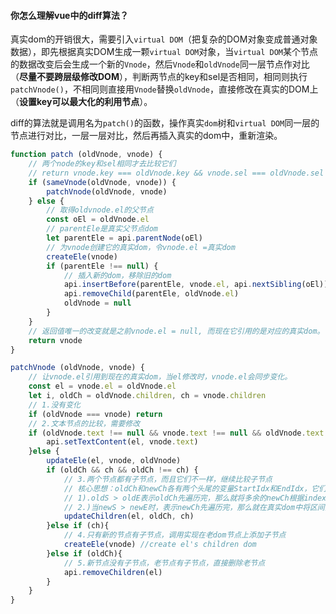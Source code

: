 #### 你怎么理解vue中的diff算法？

真实dom的开销很大，需要引入`virtual DOM`（把复杂的DOM对象变成普通对象数据），即先根据真实DOM生成一颗`virtual DOM`对象，当`virtual DOM`某个节点的数据改变后会生成一个新的`Vnode`，然后`Vnode`和`oldVnode`同一层节点作对比（**尽量不要跨层级修改DOM**），判断两节点的key和sel是否相同，相同则执行`patchVnode()`，不相同则直接用`Vnode`替换`oldVnode`，直接修改在真实的DOM上（**设置key可以最大化的利用节点**）。

diff的算法就是调用名为`patch()`的函数，操作真实`dom`树和`virtual DOM`同一层的节点进行对比，一层一层对比，然后再插入真实的dom中，重新渲染。

```javascript
function patch (oldVnode, vnode) {
    // 两个node的key和sel相同才去比较它们
    // return vnode.key === oldVnode.key && vnode.sel === oldVnode.sel
    if (sameVnode(oldVnode, vnode)) {
        patchVnode(oldVnode, vnode)
    } else {
        // 取得oldvnode.el的父节点
        const oEl = oldVnode.el
        // parentEle是真实父节点dom
        let parentEle = api.parentNode(oEl)
        // 为vnode创建它的真实dom，令vnode.el =真实dom
        createEle(vnode)
        if (parentEle !== null) {
            // 插入新的dom，移除旧的dom
            api.insertBefore(parentEle, vnode.el, api.nextSibling(oEl))
            api.removeChild(parentEle, oldVnode.el)
            oldVnode = null
        }
    }
    // 返回值唯一的改变就是之前vnode.el = null, 而现在它引用的是对应的真实dom。
    return vnode
}

patchVnode (oldVnode, vnode) {
    // 让vnode.el引用到现在的真实dom，当el修改时，vnode.el会同步变化。
    const el = vnode.el = oldVnode.el
    let i, oldCh = oldVnode.children, ch = vnode.children
    // 1.没有变化
    if (oldVnode === vnode) return
    // 2.文本节点的比较，需要修改
    if (oldVnode.text !== null && vnode.text !== null && oldVnode.text !== vnode.text) {
        api.setTextContent(el, vnode.text)
    }else {
        updateEle(el, vnode, oldVnode)
        if (oldCh && ch && oldCh !== ch) {
            // 3.两个节点都有子节点，而且它们不一样，继续比较子节点
            // 核心思想：oldCh和newCh各有两个头尾的变量StartIdx和EndIdx，它们的2个变量相互比较，一共有4种比较方式。如果4种比较都没匹配，如果设置了key，就会用key进行比较，在比较的过程中，变量会往中间靠，一旦StartIdx>EndIdx表明oldCh和newCh至少有一个已经遍历完了，就会结束比较，结束条件具体如下：
            // 1).oldS > oldE表示oldCh先遍历完，那么就将多余的newCh根据index添加到dom中去;
            // 2.)当newS > newE时，表示newCh先遍历完，那么就在真实dom中将区间为[oldS, oldE]的多余节点删掉
            updateChildren(el, oldCh, ch)
        }else if (ch){
            // 4.只有新的节点有子节点，调用实现在老dom节点上添加子节点
            createEle(vnode) //create el's children dom
        }else if (oldCh){
            // 5.新节点没有子节点，老节点有子节点，直接删除老节点
            api.removeChildren(el)
        }
    }
}
```
